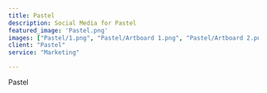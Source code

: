 ```yaml
---
title: Pastel
description: Social Media for Pastel
featured_image: 'Pastel.png'
images: ["Pastel/1.png", "Pastel/Artboard 1.png", "Pastel/Artboard 2.png", "Pastel/Artboard 3.png", "Pastel/Artboard 5.png", "Pastel/Artboard 6.png", "Pastel/Artboard 7.png","Pastel/Artboard 9.png","Pastel/Artboard 10.png","Pastel/Artboard 11.png","Pastel/Artboard 12.png","Pastel/Artboard 13.png","Pastel/Artboard 14.png","Pastel/Artboard 15.png","Pastel/Artboard 16.png"]
client: "Pastel"
service: "Marketing"

---
```

Pastel
